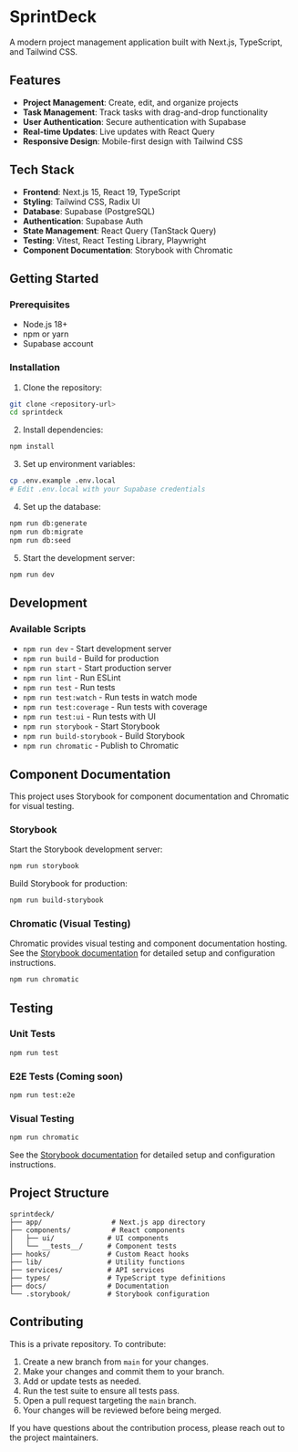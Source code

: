 # SprintDeck

A modern project management application built with Next.js, TypeScript, and Tailwind CSS.

## Features

- **Project Management**: Create, edit, and organize projects
- **Task Management**: Track tasks with drag-and-drop functionality
- **User Authentication**: Secure authentication with Supabase
- **Real-time Updates**: Live updates with React Query
- **Responsive Design**: Mobile-first design with Tailwind CSS

## Tech Stack

- **Frontend**: Next.js 15, React 19, TypeScript
- **Styling**: Tailwind CSS, Radix UI
- **Database**: Supabase (PostgreSQL)
- **Authentication**: Supabase Auth
- **State Management**: React Query (TanStack Query)
- **Testing**: Vitest, React Testing Library, Playwright
- **Component Documentation**: Storybook with Chromatic

## Getting Started

### Prerequisites

- Node.js 18+ 
- npm or yarn
- Supabase account

### Installation

1. Clone the repository:
```bash
git clone <repository-url>
cd sprintdeck
```

2. Install dependencies:
```bash
npm install
```

3. Set up environment variables:
```bash
cp .env.example .env.local
# Edit .env.local with your Supabase credentials
```

4. Set up the database:
```bash
npm run db:generate
npm run db:migrate
npm run db:seed
```

5. Start the development server:
```bash
npm run dev
```

## Development

### Available Scripts

- `npm run dev` - Start development server
- `npm run build` - Build for production
- `npm run start` - Start production server
- `npm run lint` - Run ESLint
- `npm run test` - Run tests
- `npm run test:watch` - Run tests in watch mode
- `npm run test:coverage` - Run tests with coverage
- `npm run test:ui` - Run tests with UI
- `npm run storybook` - Start Storybook
- `npm run build-storybook` - Build Storybook
- `npm run chromatic` - Publish to Chromatic

## Component Documentation

This project uses Storybook for component documentation and Chromatic for visual testing.

### Storybook

Start the Storybook development server:
```bash
npm run storybook
```

Build Storybook for production:
```bash
npm run build-storybook
```

### Chromatic (Visual Testing)

Chromatic provides visual testing and component documentation hosting. See the [Storybook documentation](docs/storybook.md#chromatic-integration) for detailed setup and configuration instructions.

```bash
npm run chromatic
```

## Testing

### Unit Tests

```bash
npm run test
```

### E2E Tests (Coming soon)

```bash
npm run test:e2e
```

### Visual Testing

```bash
npm run chromatic
```

See the [Storybook documentation](docs/storybook.md#chromatic-integration) for detailed setup and configuration instructions.

## Project Structure

```
sprintdeck/
├── app/                 # Next.js app directory
├── components/          # React components
│   ├── ui/             # UI components
│   └── __tests__/      # Component tests
├── hooks/              # Custom React hooks
├── lib/                # Utility functions
├── services/           # API services
├── types/              # TypeScript type definitions
├── docs/               # Documentation
└── .storybook/         # Storybook configuration
```

## Contributing

This is a private repository. To contribute:

1. Create a new branch from `main` for your changes.
2. Make your changes and commit them to your branch.
3. Add or update tests as needed.
4. Run the test suite to ensure all tests pass.
5. Open a pull request targeting the `main` branch.
6. Your changes will be reviewed before being merged.

If you have questions about the contribution process, please reach out to the project maintainers.
